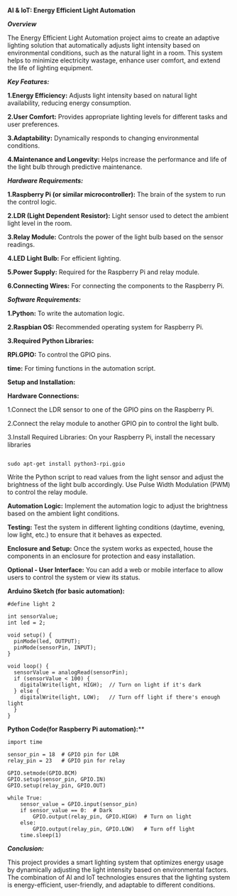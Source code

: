 **AI & IoT: Energy Efficient Light Automation**

_**Overview**_

The Energy Efficient Light Automation project aims to create an adaptive lighting solution that automatically adjusts light intensity based on environmental conditions, such as the natural light in a room. This system helps to minimize electricity wastage, enhance user comfort, and extend the life of lighting equipment.

_**Key Features:**_

**1.**Energy Efficiency:**** Adjusts light intensity based on natural light availability, reducing energy consumption.

****2.User Comfort:**** Provides appropriate lighting levels for different tasks and user preferences.

**3.Adaptability:** Dynamically responds to changing environmental conditions.

**4.Maintenance and Longevity:** Helps increase the performance and life of the light bulb through predictive maintenance.

_**Hardware Requirements:**_

**1.Raspberry Pi (or similar microcontroller):** The brain of the system to run the control logic.

****2.LDR (Light Dependent Resistor):**** Light sensor used to detect the ambient light level in the room.

**3.Relay Module:** Controls the power of the light bulb based on the sensor readings.

**4.LED Light Bulb:** For efficient lighting.

**5.Power Supply:** Required for the Raspberry Pi and relay module.

**6.Connecting Wires:** For connecting the components to the Raspberry Pi.

_**Software Requirements:**_

**1.Python:** To write the automation logic.

**2.Raspbian OS:** Recommended operating system for Raspberry Pi.

**3.Required Python Libraries:**

**RPi.GPIO:** To control the GPIO pins.

**time:** For timing functions in the automation script.

__**Setup and Installation:**__

**Hardware Connections:**

1.Connect the LDR sensor to one of the GPIO pins on the Raspberry Pi.

2.Connect the relay module to another GPIO pin to control the light bulb.

3.Install Required Libraries: On your Raspberry Pi, install the necessary libraries 

```sudo apt-get update

sudo apt-get install python3-rpi.gpio
```
 Write the Python script to read values from the light sensor and adjust the brightness of the light bulb accordingly. Use Pulse Width Modulation (PWM) to control the relay module.

**Automation Logic:** Implement the automation logic to adjust the brightness based on the ambient light conditions.

**Testing:** Test the system in different lighting conditions (daytime, evening, low light, etc.) to ensure that it behaves as expected.

**Enclosure and Setup:** Once the system works as expected, house the components in an enclosure for protection and easy installation.

**Optional - User Interface:** You can add a web or mobile interface to allow users to control the system or view its status.

**Arduino Sketch (for basic automation):**

```#define sensorPin A5  
#define light 2

int sensorValue;
int led = 2;

void setup() {
  pinMode(led, OUTPUT);
  pinMode(sensorPin, INPUT);
}

void loop() {
  sensorValue = analogRead(sensorPin);  
  if (sensorValue < 100) {
    digitalWrite(light, HIGH);  // Turn on light if it's dark
  } else {
    digitalWrite(light, LOW);   // Turn off light if there's enough light
  }
}
```


****Python Code(for Raspberry Pi automation):******


```import RPi.GPIO as GPIO
import time

sensor_pin = 18  # GPIO pin for LDR
relay_pin = 23   # GPIO pin for relay

GPIO.setmode(GPIO.BCM)
GPIO.setup(sensor_pin, GPIO.IN)
GPIO.setup(relay_pin, GPIO.OUT)

while True:
    sensor_value = GPIO.input(sensor_pin)
    if sensor_value == 0:  # Dark
        GPIO.output(relay_pin, GPIO.HIGH)  # Turn on light
    else:
        GPIO.output(relay_pin, GPIO.LOW)   # Turn off light
    time.sleep(1)
```

_**Conclusion:**_

This project provides a smart lighting system that optimizes energy usage by dynamically adjusting the light intensity based on environmental factors. 
The combination of AI and IoT technologies ensures that the lighting system is energy-efficient, user-friendly, and adaptable to different conditions.
